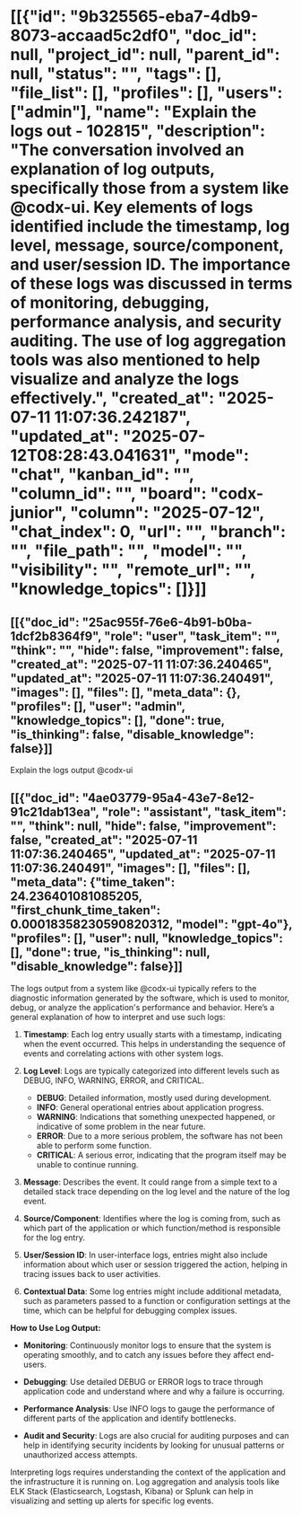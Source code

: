# [[{"id": "9b325565-eba7-4db9-8073-accaad5c2df0", "doc_id": null, "project_id": null, "parent_id": null, "status": "", "tags": [], "file_list": [], "profiles": [], "users": ["admin"], "name": "Explain the logs out - 102815", "description": "The conversation involved an explanation of log outputs, specifically those from a system like @codx-ui. Key elements of logs identified include the timestamp, log level, message, source/component, and user/session ID. The importance of these logs was discussed in terms of monitoring, debugging, performance analysis, and security auditing. The use of log aggregation tools was also mentioned to help visualize and analyze the logs effectively.", "created_at": "2025-07-11 11:07:36.242187", "updated_at": "2025-07-12T08:28:43.041631", "mode": "chat", "kanban_id": "", "column_id": "", "board": "codx-junior", "column": "2025-07-12", "chat_index": 0, "url": "", "branch": "", "file_path": "", "model": "", "visibility": "", "remote_url": "", "knowledge_topics": []}]]
## [[{"doc_id": "25ac955f-76e6-4b91-b0ba-1dcf2b8364f9", "role": "user", "task_item": "", "think": "", "hide": false, "improvement": false, "created_at": "2025-07-11 11:07:36.240465", "updated_at": "2025-07-11 11:07:36.240491", "images": [], "files": [], "meta_data": {}, "profiles": [], "user": "admin", "knowledge_topics": [], "done": true, "is_thinking": false, "disable_knowledge": false}]]
Explain the logs output @codx-ui
## [[{"doc_id": "4ae03779-95a4-43e7-8e12-91c21dab13ea", "role": "assistant", "task_item": "", "think": null, "hide": false, "improvement": false, "created_at": "2025-07-11 11:07:36.240465", "updated_at": "2025-07-11 11:07:36.240491", "images": [], "files": [], "meta_data": {"time_taken": 24.236401081085205, "first_chunk_time_taken": 0.00018358230590820312, "model": "gpt-4o"}, "profiles": [], "user": null, "knowledge_topics": [], "done": true, "is_thinking": null, "disable_knowledge": false}]]
The logs output from a system like @codx-ui typically refers to the diagnostic information generated by the software, which is used to monitor, debug, or analyze the application's performance and behavior. Here’s a general explanation of how to interpret and use such logs:

1. **Timestamp**: Each log entry usually starts with a timestamp, indicating when the event occurred. This helps in understanding the sequence of events and correlating actions with other system logs.

2. **Log Level**: Logs are typically categorized into different levels such as DEBUG, INFO, WARNING, ERROR, and CRITICAL. 
   - **DEBUG**: Detailed information, mostly used during development.
   - **INFO**: General operational entries about application progress.
   - **WARNING**: Indications that something unexpected happened, or indicative of some problem in the near future.
   - **ERROR**: Due to a more serious problem, the software has not been able to perform some function.
   - **CRITICAL**: A serious error, indicating that the program itself may be unable to continue running.

3. **Message**: Describes the event. It could range from a simple text to a detailed stack trace depending on the log level and the nature of the log event.

4. **Source/Component**: Identifies where the log is coming from, such as which part of the application or which function/method is responsible for the log entry.

5. **User/Session ID**: In user-interface logs, entries might also include information about which user or session triggered the action, helping in tracing issues back to user activities.

6. **Contextual Data**: Some log entries might include additional metadata, such as parameters passed to a function or configuration settings at the time, which can be helpful for debugging complex issues.

**How to Use Log Output:**

- **Monitoring**: Continuously monitor logs to ensure that the system is operating smoothly, and to catch any issues before they affect end-users.

- **Debugging**: Use detailed DEBUG or ERROR logs to trace through application code and understand where and why a failure is occurring.

- **Performance Analysis**: Use INFO logs to gauge the performance of different parts of the application and identify bottlenecks.

- **Audit and Security**: Logs are also crucial for auditing purposes and can help in identifying security incidents by looking for unusual patterns or unauthorized access attempts.

Interpreting logs requires understanding the context of the application and the infrastructure it is running on. Log aggregation and analysis tools like ELK Stack (Elasticsearch, Logstash, Kibana) or Splunk can help in visualizing and setting up alerts for specific log events.